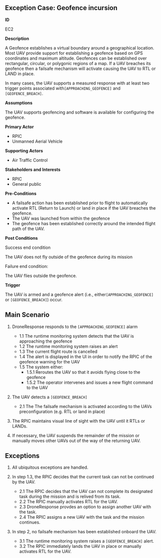 ## Exception Case: Geofence incursion

**ID**

EC2

**Description**

A Geofence establishes a virtual boundary around a geographical location. Most UAV provide 
support for establishing a geofence based on GPS coordinates and maximum altitude.  Geofences can
be established over rectangular, circular, or polygonic regions of a map.  If a UAV breaches its geofence
then a failsafe mechanism will activate causing the UAV to RTL or LAND in place.

In many cases, the UAV supports a measured response with at least two trigger points associated with`[APPROACHING_GEOFENCE]` and
`[GEOFENCE_BREACH]`.


**Assumptions**

The UAV supports geofencing and software is available for configuring the geofence.

**Primary Actor**

- RPIC
- Unmanned Aerial Vehicle

**Supporting Actors**

- Air Traffic Control

**Stakeholders and Interests**

- RPIC
- General public

**Pre-Conditions**

- A failsafe action has been established prior to flight to automatically activate RTL 
(Return to Launch) or land in place if the UAV breaches the geofence.
- The UAV was launched from within the geofence
- The geofence has been established correctly around the intended flight path of the UAV.

**Post Conditions**

Success end condition

The UAV does not fly outside of the geofence during its mission

Failure end condition:

The UAV flies outside the geofence.

**Trigger**

The UAV is armed and a geofence alert (i.e., either`[APPROACHING_GEOFENCE]` or `[GEOFENCE_BREACH]`) occur.

## Main Scenario

1. DroneResponse responds to the `[APPROACHING_GEOFENCE]` alarm
   * 1.1 The runtime monitoring system detects that the UAV is approaching the geofence
   * 1.2 The runtime monitoring system raises an alert
   * 1.3 The current flight route is cancelled
   * 1.4 The alert is displayed in the UI in order to notify the RPIC of the geofence warning for the UAV
   * 1.5 The system either:
      * 1.5.1 Reroutes the UAV so that it avoids flying close to the geofence
      * 1.5.2 The operator intervenes and issues a new flight command to the UAV
   
2. The UAV detects a `[GEOFENCE_BREACH]`
    * 2.1 The The failsafe mechanism is activated according to the UAVs preconfiguration (e.g. RTL or land in place)
   
3. The RPIC maintains visual line of sight with the UAV until it RTLs or LANDs.

4. If necessary, the UAV suspends the remainder of the mission or manually moves other UAVs out of the way of the returning UAV.

## Exceptions

1. All ubiquitous exceptions are handled.

2. In step 1.3, the RPIC decides that the current task can not be continued by the UAV.
   * 2.1 The RPIC decides that the UAV can not complete its designated task during the mission and is relived from its task.
   * 2.2 The RPIC manually activates RTL for the UAV.
   * 2.3 DroneResponse provdes an option to assign another UAV with the task.
   * 2.4 The RPIC assigns a new UAV with the task and the mission continues.


3. In step 2, no failsafe mechanism has been established onboard the UAV.
   * 3.1 The runtime monitoring system raises a `[GEOFENCE_BREACH]` alert.
   * 3.2 The RPIC immediately lands the UAV in place or manually activates RTL for the UAV.

   


   
